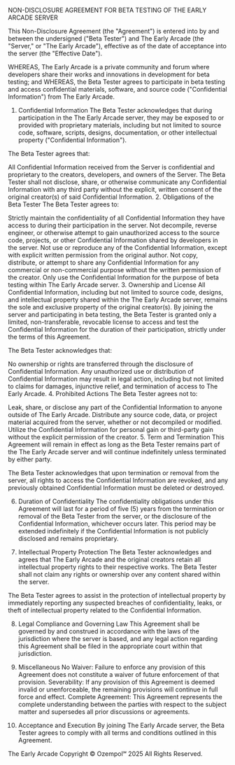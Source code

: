 NON-DISCLOSURE AGREEMENT
FOR BETA TESTING OF THE EARLY ARCADE SERVER

This Non-Disclosure Agreement (the "Agreement") is entered into by and between the undersigned ("Beta Tester") and The Early Arcade (the "Server," or "The Early Arcade"), effective as of the date of acceptance into the server (the "Effective Date").

WHEREAS, The Early Arcade is a private community and forum where developers share their works and innovations in development for beta testing; and
WHEREAS, the Beta Tester agrees to participate in beta testing and access confidential materials, software, and source code ("Confidential Information") from The Early Arcade.

1. Confidential Information
The Beta Tester acknowledges that during participation in the The Early Arcade server, they may be exposed to or provided with proprietary materials, including but not limited to source code, software, scripts, designs, documentation, or other intellectual property ("Confidential Information").

The Beta Tester agrees that:

All Confidential Information received from the Server is confidential and proprietary to the creators, developers, and owners of the Server.
The Beta Tester shall not disclose, share, or otherwise communicate any Confidential Information with any third party without the explicit, written consent of the original creator(s) of said Confidential Information.
2. Obligations of the Beta Tester
The Beta Tester agrees to:

Strictly maintain the confidentiality of all Confidential Information they have access to during their participation in the server.
Not decompile, reverse engineer, or otherwise attempt to gain unauthorized access to the source code, projects, or other Confidential Information shared by developers in the server.
Not use or reproduce any of the Confidential Information, except with explicit written permission from the original author.
Not copy, distribute, or attempt to share any Confidential Information for any commercial or non-commercial purpose without the written permission of the creator.
Only use the Confidential Information for the purpose of beta testing within The Early Arcade server.
3. Ownership and License
All Confidential Information, including but not limited to source code, designs, and intellectual property shared within the The Early Arcade server, remains the sole and exclusive property of the original creator(s). By joining the server and participating in beta testing, the Beta Tester is granted only a limited, non-transferable, revocable license to access and test the Confidential Information for the duration of their participation, strictly under the terms of this Agreement.

The Beta Tester acknowledges that:

No ownership or rights are transferred through the disclosure of Confidential Information.
Any unauthorized use or distribution of Confidential Information may result in legal action, including but not limited to claims for damages, injunctive relief, and termination of access to The Early Arcade.
4. Prohibited Actions
The Beta Tester agrees not to:

Leak, share, or disclose any part of the Confidential Information to anyone outside of The Early Arcade.
Distribute any source code, data, or project material acquired from the server, whether or not decompiled or modified.
Utilize the Confidential Information for personal gain or third-party gain without the explicit permission of the creator.
5. Term and Termination
This Agreement will remain in effect as long as the Beta Tester remains part of the The Early Arcade server and will continue indefinitely unless terminated by either party.

The Beta Tester acknowledges that upon termination or removal from the server, all rights to access the Confidential Information are revoked, and any previously obtained Confidential Information must be deleted or destroyed.

6. Duration of Confidentiality
The confidentiality obligations under this Agreement will last for a period of five (5) years from the termination or removal of the Beta Tester from the server, or the disclosure of the Confidential Information, whichever occurs later. This period may be extended indefinitely if the Confidential Information is not publicly disclosed and remains proprietary.

7. Intellectual Property Protection
The Beta Tester acknowledges and agrees that The Early Arcade and the original creators retain all intellectual property rights to their respective works. The Beta Tester shall not claim any rights or ownership over any content shared within the server.

The Beta Tester agrees to assist in the protection of intellectual property by immediately reporting any suspected breaches of confidentiality, leaks, or theft of intellectual property related to the Confidential Information.

8. Legal Compliance and Governing Law
This Agreement shall be governed by and construed in accordance with the laws of the jurisdiction where the server is based, and any legal action regarding this Agreement shall be filed in the appropriate court within that jurisdiction.

9. Miscellaneous
No Waiver: Failure to enforce any provision of this Agreement does not constitute a waiver of future enforcement of that provision.
Severability: If any provision of this Agreement is deemed invalid or unenforceable, the remaining provisions will continue in full force and effect.
Complete Agreement: This Agreement represents the complete understanding between the parties with respect to the subject matter and supersedes all prior discussions or agreements.
10. Acceptance and Execution
By joining The Early Arcade server, the Beta Tester agrees to comply with all terms and conditions outlined in this Agreement.

The Early Arcade
Copyright © Ozempol℠ 2025 All Rights Reserved.